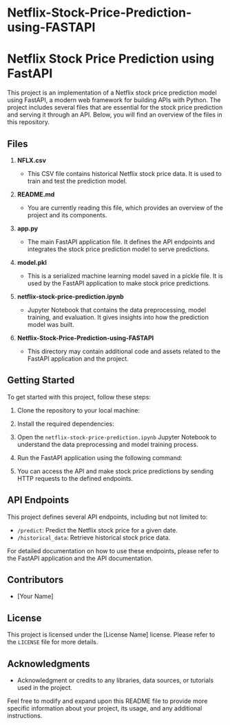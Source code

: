 # Netflix-Stock-Price-Prediction-using-FASTAPI

# Netflix Stock Price Prediction using FastAPI

This project is an implementation of a Netflix stock price prediction model using FastAPI, a modern web framework for building APIs with Python. The project includes several files that are essential for the stock price prediction and serving it through an API. Below, you will find an overview of the files in this repository.

## Files

1. **NFLX.csv**
   - This CSV file contains historical Netflix stock price data. It is used to train and test the prediction model.

2. **README.md**
   - You are currently reading this file, which provides an overview of the project and its components.

3. **app.py**
   - The main FastAPI application file. It defines the API endpoints and integrates the stock price prediction model to serve predictions.

4. **model.pkl**
   - This is a serialized machine learning model saved in a pickle file. It is used by the FastAPI application to make stock price predictions.

5. **netflix-stock-price-prediction.ipynb**
   - Jupyter Notebook that contains the data preprocessing, model training, and evaluation. It gives insights into how the prediction model was built.

6. **Netflix-Stock-Price-Prediction-using-FASTAPI**
   - This directory may contain additional code and assets related to the FastAPI application and the project.

## Getting Started

To get started with this project, follow these steps:

1. Clone the repository to your local machine:

2. Install the required dependencies:

3. Open the `netflix-stock-price-prediction.ipynb` Jupyter Notebook to understand the data preprocessing and model training process.

4. Run the FastAPI application using the following command:

5. You can access the API and make stock price predictions by sending HTTP requests to the defined endpoints.

## API Endpoints

This project defines several API endpoints, including but not limited to:

- `/predict`: Predict the Netflix stock price for a given date.
- `/historical_data`: Retrieve historical stock price data.

For detailed documentation on how to use these endpoints, please refer to the FastAPI application and the API documentation.

## Contributors

- [Your Name]

## License

This project is licensed under the [License Name] license. Please refer to the `LICENSE` file for more details.

## Acknowledgments

- Acknowledgment or credits to any libraries, data sources, or tutorials used in the project.

Feel free to modify and expand upon this README file to provide more specific information about your project, its usage, and any additional instructions.
